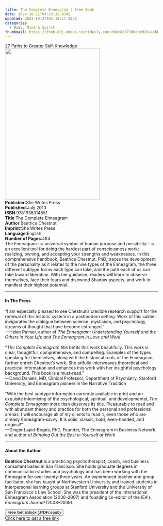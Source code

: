 ```yaml
---
title: The Complete Enneagram | Free Book
date: 2024-10-21T04:20:32.834Z
updated: 2024-10-27T05:19:17.433Z
categories:
  - Body, Mind & Spirit
thumbnail: https://thmb-001-ebook.techidaily.com/dbbc880730bdde929a4cbb42085228f8c5cc403995bef0ead998e62258c4c513.jpg
---
```

<main id="book-container">
  <div class="flex flex-col">
    <div class="book-brief flex-1 py-6 px-4 sm:p-6 md:py-10 md:px-8">
      <!-- brief-->
      <div class="book-brief-main">27 Paths to Greater Self-Knowledge</div>
    </div>
    <div
      class="book-meta-info flex-1 grid gap-4 col-start-1 col-end-3 row-start-1 sm:mb-6 sm:grid-cols-4 lg:gap-6 lg:col-start-2 lg:row-end-6 lg:row-span-6 lg:mb-0"
    >
      <div
        class="book-meta-info-left place-content-center mt-4 p-4 text-sm leading-6 col-start-2 col-span-2 dark:text-slate-400"
      >
        <img
          class="w-full h-500 object-cover rounded-lg sm:h-255 sm:col-span-2 lg:col-span-full"
          src="https://img-001-ebook.techidaily.com/323f8784f24a8c1a2d5fcb0a1189ffef24cff6721dae8da11123d2a25693cdc2.jpg"
          alt=""
          width="312"
          height="500"
        />
      </div>
      <div
        class="book-meta-info-right mt-2 col-start-1 row-start-2 col-span-3 self-center"
      >
        <!-- meta data  -->
        <div class="flex flex-col px-4 md:px-8">
          <div class="flex-1">
            <strong>Publisher</strong>:<span class="px-2"
              >She Writes Press</span
            >
          </div>
          <div class="flex-1">
            <strong>Published</strong>:<span class="px-2">July 2013</span>
          </div>
          <div class="flex-1">
            <strong>ISBN</strong>:<span class="px-2">9781938314551</span>
          </div>
          <div class="flex-1">
            <strong>Title</strong>:<span class="px-2"
              >The Complete Enneagram</span
            >
          </div>
          <div class="flex-1">
            <strong>Author</strong>:<span class="px-2">Beatrice Chestnut</span>
          </div>
          <div class="flex-1">
            <strong>Imprint</strong>:<span class="px-2">She Writes Press</span>
          </div>
          <div class="flex-1">
            <strong>Language</strong>:<span class="px-2">English</span>
          </div>
          <div class="flex-1">
            <strong>Number of Pages</strong>:<span class="px-2">494</span>
          </div>
        </div>
      </div>
    </div>
    <div class="book-description flex-1 py-6 px-4 sm:p-6 md:py-10 md:px-8">
      <div class="book-description-main">
        <div accordion-content="" id="description">
          The Enneagram—a universal symbol of human purpose and possibility—is
          an excellent tool for doing the hardest part of consciousness work:
          realizing, owning, and accepting your strengths and weaknesses. In
          this comprehensive handbook, Beatrice Chestnut, PhD, traces the
          development of the personality as it relates to the nine types of the
          Enneagram, the three different subtype forms each type can take, and
          the path each of us can take toward liberation. With her guidance,
          readers will learn to observe themselves, face their fears and
          disowned Shadow aspects, and work to manifest their highest potential.
        </div>
      </div>
    </div>
    <div class="book-excerpts flex-1 py-6 px-4 sm:p-6 md:py-10 md:px-8">
      <!-- excerpts-->
      <div class="book-excerpts-main">
        <hr />
        <h4 class="placeholder placeholder-heading">
          <span>In The Press</span>
        </h4>
        <p>
          “I am especially pleased to see Chestnut’s credible research support
          for the renewal of this historic system in a postmodern setting. Work
          of this caliber invigorates the dialogue between science, mysticism,
          and psychology, streams of thought that have become estranged.”<br />
          —Helen Palmer, author of
          <i
            >The Enneagram: Understanding Yourself and the Others in Your Life
            and The Enneagram in Love and Work</i
          ><br /><br />
          “<i>The Complete Enneagram</i> title befits this work beautifully.
          This work is clear, thoughtful, comprehensive, and compelling.
          Examples of the types speaking for themselves, along with the
          historical roots of the Enneagram, further enrich Chestnut’s work. She
          artfully interweaves theoretical and practical information and
          enhances this work with her insightful psychology background. This
          book is a must-read.”<br />
          —David Daniels, MD, Clinical Professor, Department of Psychiatry,
          Stanford University, and Enneagram pioneer in the Narrative
          Tradition<br /><br />
          “With the best subtype information currently available in print and an
          exquisite intermixing of the psychological, spiritual, and
          developmental, <i>The Complete Enneagram</i> more than deserves its
          title. Pleasurable to read and with abundant theory and practice for
          both the personal and professional arenas, I will encourage all of my
          clients to read it, even those who are already Enneagram-savvy. It is
          solid, classic, bold, even-handed, and original!”<br />
          —Ginger Lapid-Bogda, PhD, Founder, The Enneagram in Business Network,
          and author of <i>Bringing Out the Best in Yourself at Work</i>
        </p>
      </div>
    </div>
    <div class="book-about-author flex-1 py-6 px-4 sm:p-6 md:py-10 md:px-8">
      <!-- about author-->
      <div class="book-main-author-main">
        <hr />
        <h4 class="placeholder placeholder-heading">
          <span>About the Author</span>
        </h4>
        <p>
          <b>Beatrice Chestnut</b> is a practicing psychotherapist, coach, and
          business consultant based in San Francisco. She holds graduate degrees
          in communication studies and psychology and has been working with the
          Enneagam for over twenty-three years. An experienced teacher and group
          facilitator, she has taught at Northwestern University and trained
          students in interpersonal learning groups at Stanford University and
          the University of San Francisco's Law School. She was the president of
          the International Enneagram Association (2006–2007) and founding
          co-editor of the IEA's <i>Enneagram Journal </i>(2008–2009).
        </p>
      </div>
    </div>
    <div class="book-free-get flex-1 py-6 px-4 sm:p-6 md:py-10 md:px-8">
      <button
        id="btn-free-get"
        class="bg-blue-500 hover:bg-blue-700 text-white font-bold py-2 px-4 rounded"
      >
        Free Get EBook (.PDF/.epub)
      </button>
      <div id="countdown-display" class="px-2 text-lg mt-2"></div>
      <a
        id="free-link"
        class="hidden bg-blue-500 hover:bg-blue-700 text-white font-bold py-2 px-4 rounded"
        href="https://www.ebooks.com/en-us/book/211427878/the-complete-enneagram/beatrice-chestnut/"
        target="_blank"
        >Click here to get a free link</a
      >
    </div>
    <script>
      let countdownTime = 0;
      let countdownInterval = null;
      document
        .getElementById('btn-free-get')
        .addEventListener('click', startCountdown);
      function startCountdown() {
        countdownTime = new Date().getTime() + 60000 * 3;
        countdownInterval = setInterval(updateCountdown, 1000);
        document.getElementById('btn-free-get').disabled = true;
        document
          .getElementById('btn-free-get')
          .classList.add('bg-gray-500', 'cursor-not-allowed');
      }
      function updateCountdown() {
        let currentTime = new Date().getTime();
        let timeLeft = countdownTime - currentTime;
        let secondsLeft = Math.floor(timeLeft / 1000);
        document.getElementById('countdown-display').innerHTML =
          `Remaining time: ${secondsLeft} seconds.`;
        if (secondsLeft <= 0) {
          clearInterval(countdownInterval);
          document.getElementById('btn-free-get').classList.add('hidden');
          document.getElementById('free-link').classList.remove('hidden');
          document.getElementById('countdown-display').innerHTML = '';
        }
      }
    </script>
  </div>
</main>

<ins class="adsbygoogle"
      style="display:block"
      data-ad-client="ca-pub-7571918770474297"
      data-ad-slot="8358498916"
      data-ad-format="auto"
      data-full-width-responsive="true"></ins>
    